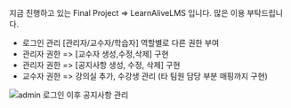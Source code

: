지금 진행하고 있는 Final Project =>  LearnAliveLMS 입니다. 많은 이용 부탁드립니다.
- 로그인 관리 [관리자/교수자/학습자] 역할별로 다른 권한 부여
- 관리자 권한 => [교수자 생성,수정,삭제] 구현
- 관리자 권한 => [공지사항 생성, 수정, 삭제] 구현
- 교수자 권한 => 강의실 추가, 수강생 관리 (타 팀원 담당 부분 매핑까지 구현)

![admin 로그인 이후 공지사항 관리](https://github.com/user-attachments/assets/60d93799-a120-404e-b34d-5f6ede53a3b1)
